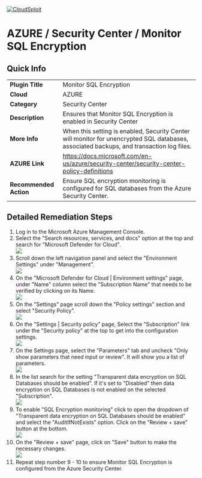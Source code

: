 [![CloudSploit](https://cloudsploit.com/img/logo-new-big-text-100.png "CloudSploit")](https://cloudsploit.com)

# AZURE / Security Center / Monitor SQL Encryption

## Quick Info

| | |
|-|-|
| **Plugin Title** | Monitor SQL Encryption |
| **Cloud** | AZURE |
| **Category** | Security Center |
| **Description** | Ensures that Monitor SQL Encryption is enabled in Security Center |
| **More Info** | When this setting is enabled, Security Center will monitor for unencrypted SQL databases, associated backups, and transaction log files. |
| **AZURE Link** | https://docs.microsoft.com/en-us/azure/security-center/security-center-policy-definitions |
| **Recommended Action** | Ensure SQL encryption monitoring is configured for SQL databases from the Azure Security Center. |

## Detailed Remediation Steps

1. Log in to the Microsoft Azure Management Console.
2. Select the "Search resources, services, and docs" option at the top and search for "Microsoft Defender for Cloud". </br> <img src="/resources/azure/securitycenter/monitor-sql-encryption/step2.png"/>
3. Scroll down the left navigation panel and select the "Environment Settings" under "Management".</br> <img src="/resources/azure/securitycenter/monitor-sql-encryption/step3.png"/>
4. On the "Microsoft Defender for Cloud | Environment settings" page, under "Name" column select the "Subscription Name" that needs to be verified by clicking on its Name.</br> <img src="/resources/azure/securitycenter/monitor-sql-encryption/step4.png"/>
5. On the "Settings" page scroll down the "Policy settings" section and select "Security Policy".</br> <img src="/resources/azure/securitycenter/monitor-sql-encryption/step5.png"/>
6. On the "Settings | Security policy" page, Select the "Subscription" link under the "Security policy" at the top to get into the configuration settings.</br> <img src="/resources/azure/securitycenter/monitor-sql-encryption/step6.png"/>
7. On the Settings page, select the "Parameters" tab and uncheck "Only show parameters that need input or review". It will show you a list of parameters.</br>  <img src="/resources/azure/securitycenter/monitor-sql-encryption/step7.png"/>
8. In the list search for the setting "Transparent data encryption on SQL Databases should be enabled". If it's set to "Disabled" then data encryption on SQL Databases is not enabled on the selected "Subscription".</br> <img src="/resources/azure/securitycenter/monitor-sql-encryption/step8.png"/>
9. To enable "SQL Encryption monitoring" click to open the dropdown of "Transparent data encryption on SQL Databases should be enabled" and select the "AuditIfNotExists" option. Click on the "Review + save" button at the bottom.</br> <img src="/resources/azure/securitycenter/monitor-sql-encryption/step9.png"/>
10. On the "Review + save" page, click on "Save" button to make the necessary changes.</br> <img src="/resources/azure/securitycenter/monitor-sql-encryption/step10.png"/>
11. Repeat step number 9 - 10 to ensure Monitor SQL Encryption is configured from the Azure Security Center.</br>
